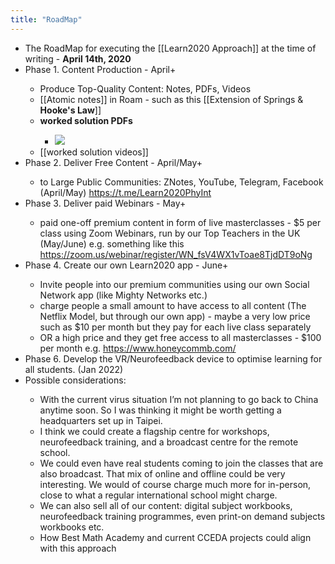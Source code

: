 ```yaml
---
title: "RoadMap"
---
```


- The RoadMap for executing the [[Learn2020 Approach]] at the time of writing - **April 14th, 2020**<span id='ElXCzoCdv'/>
- Phase 1. Content Production - April+<span id='yr-Fy2AhO'/>
    - Produce Top-Quality Content: Notes, PDFs, Videos<span id='KVtOGXTW3'/>
    - [[Atomic notes]] in Roam - such as this [[Extension of Springs & **Hooke's Law**]]<span id='MC-1x7A-F'/>
    - **worked solution PDFs**<span id='Y6f9Ev7Y9'/>
        - ![](https://firebasestorage.googleapis.com/v0/b/firescript-577a2.appspot.com/o/imgs%2Fapp%2FLearn2020zettelkasten%2FpNRKIpcwuD?alt=media&token=a940a15b-07ca-4a24-a391-a71c22d0395c)<span id='ovB0DCoKu'/>
    - [[worked solution videos]]<span id='5kHQS9EGk'/>
- Phase 2. Deliver Free Content - April/May+<span id='Dd_hJ_B4l'/>
    - to Large Public Communities: ZNotes, YouTube, Telegram, Facebook (April/May) https://t.me/Learn2020PhyInt<span id='G9mGhirbI'/>
- Phase 3. Deliver paid Webinars - May+<span id='lxGtCeEDT'/>
    - paid one-off premium content in form of live masterclasses - $5 per class using Zoom Webinars, run by our Top Teachers in the UK (May/June) e.g. something like this https://zoom.us/webinar/register/WN_fsV4WX1vToae8TjdDT9oNg<span id='mYcydamDK'/>
- Phase 4. Create our own Learn2020 app - June+<span id='94B3V4iaP'/>
    - Invite people into our premium communities using our own Social Network app (like Mighty Networks etc.)<span id='O6MrTnw1h'/>
    - charge people a small amount to have access to all content (The Netflix Model, but through our own app) - maybe a very low price such as $10 per month but they pay for each live class separately<span id='ywg29jdki'/>
    - OR a high price and they get free access to all masterclasses - $100 per month e.g. https://www.honeycommb.com/<span id='wkWNniDpE'/>
- Phase 6. Develop the VR/Neurofeedback device to optimise learning for all students. (Jan 2022)<span id='ylp2Nt1gf'/>
- Possible considerations:<span id='aM6nD8fKv'/>
    - With the current virus situation I’m not planning to go back to China anytime soon. So I was thinking it might be worth getting a headquarters set up in Taipei.<span id='YDwYA00hE'/>
    - I think we could create a flagship centre for workshops, neurofeedback training, and a broadcast centre for the remote school.<span id='0_eAjQSsR'/>
    - We could even have real students coming to join the classes that are also broadcast. That mix of online and offline could be very interesting. We would of course charge much more for in-person, close to what a regular international school might charge.<span id='cxQWZViJ4'/>
    - We can also sell all of our content: digital subject workbooks, neurofeedback training programmes, even print-on demand subjects workbooks etc.<span id='yzVUjCGpQ'/>
    - How Best Math Academy and current CCEDA projects could align with this approach<span id='rZOeqolkt'/>
